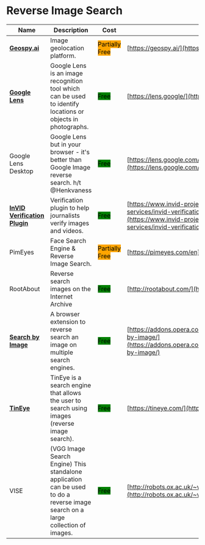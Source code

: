 # Reverse Image Search

| Name | Description | Cost | URL |
| --- | --- | --- | --- |
| [**Geospy.ai**](../../../tools/geospy.ai/README.md) | Image geolocation platform. | <mark style="background-color:orange;">Partially Free</mark> | [https://geospy.ai/](https://geospy.ai/) |
| [**Google Lens**](../../../tools/google-lens/README.md) | Google Lens is an image recognition tool which can be used to identify locations or objects in photographs. | <mark style="background-color:green;">Free</mark> | [https://lens.google/](https://lens.google/) |
| Google Lens Desktop | Google Lens but in your browser - it's better than Google Image reverse search. h/t @Henkvaness | <mark style="background-color:green;">Free</mark> | [https://lens.google.com/search?p=](https://lens.google.com/search?p=) |
| [**InVID Verification Plugin**](../../../tools/invid/README.md) | Verification plugin to help journalists verify images and videos. | <mark style="background-color:green;">Free</mark> | [https://www.invid-project.eu/tools-and-services/invid-verification-plugin/](https://www.invid-project.eu/tools-and-services/invid-verification-plugin/) |
| PimEyes | Face Search Engine & Reverse Image Search. | <mark style="background-color:orange;">Partially Free</mark> | [https://pimeyes.com/en](https://pimeyes.com/en) |
| RootAbout | Reverse search images on the Internet Archive | <mark style="background-color:green;">Free</mark> | [http://rootabout.com/](http://rootabout.com/) |
| [**Search by Image**](../../../tools/search-by-image/README.md) | A browser extension to reverse search an image on multiple search engines. | <mark style="background-color:green;">Free</mark> | [https://addons.opera.com/extensions/details/search-by-image/](https://addons.opera.com/extensions/details/search-by-image/) |
| [**TinEye**](../../../tools/tineye/README.md) | TinEye is a search engine that allows the user to search using images (reverse image search). | <mark style="background-color:green;">Free</mark> | [https://tineye.com/](https://tineye.com/) |
| VISE | (VGG Image Search Engine) This standalone application can be used to do a reverse image search on a large collection of images. | <mark style="background-color:green;">Free</mark> | [http://robots.ox.ac.uk/~vgg/software/vise](http://robots.ox.ac.uk/~vgg/software/vise) |